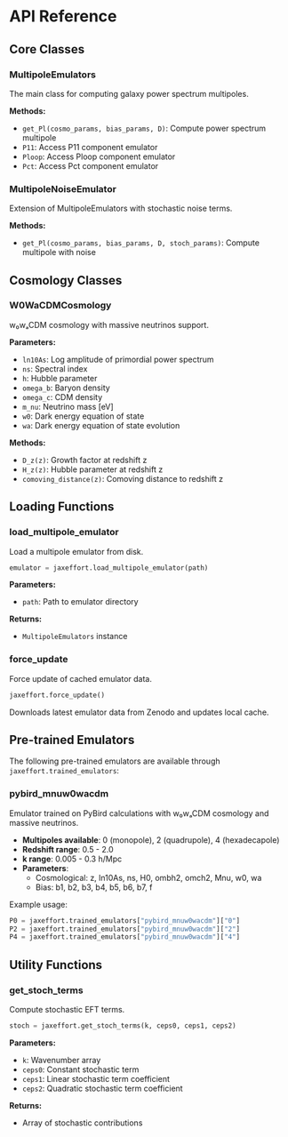 # API Reference

## Core Classes

### MultipoleEmulators

The main class for computing galaxy power spectrum multipoles.

**Methods:**
- `get_Pl(cosmo_params, bias_params, D)`: Compute power spectrum multipole
- `P11`: Access P11 component emulator
- `Ploop`: Access Ploop component emulator
- `Pct`: Access Pct component emulator

### MultipoleNoiseEmulator

Extension of MultipoleEmulators with stochastic noise terms.

**Methods:**
- `get_Pl(cosmo_params, bias_params, D, stoch_params)`: Compute multipole with noise

## Cosmology Classes

### W0WaCDMCosmology

w₀wₐCDM cosmology with massive neutrinos support.

**Parameters:**
- `ln10As`: Log amplitude of primordial power spectrum
- `ns`: Spectral index
- `h`: Hubble parameter
- `omega_b`: Baryon density
- `omega_c`: CDM density
- `m_nu`: Neutrino mass [eV]
- `w0`: Dark energy equation of state
- `wa`: Dark energy equation of state evolution

**Methods:**
- `D_z(z)`: Growth factor at redshift z
- `H_z(z)`: Hubble parameter at redshift z
- `comoving_distance(z)`: Comoving distance to redshift z

## Loading Functions

### load_multipole_emulator

Load a multipole emulator from disk.

```python
emulator = jaxeffort.load_multipole_emulator(path)
```

**Parameters:**
- `path`: Path to emulator directory

**Returns:**
- `MultipoleEmulators` instance

### force_update

Force update of cached emulator data.

```python
jaxeffort.force_update()
```

Downloads latest emulator data from Zenodo and updates local cache.

## Pre-trained Emulators

The following pre-trained emulators are available through `jaxeffort.trained_emulators`:

### pybird_mnuw0wacdm

Emulator trained on PyBird calculations with w₀wₐCDM cosmology and massive neutrinos.

- **Multipoles available**: 0 (monopole), 2 (quadrupole), 4 (hexadecapole)
- **Redshift range**: 0.5 - 2.0
- **k range**: 0.005 - 0.3 h/Mpc
- **Parameters**:
  - Cosmological: z, ln10As, ns, H0, ombh2, omch2, Mnu, w0, wa
  - Bias: b1, b2, b3, b4, b5, b6, b7, f

Example usage:
```python
P0 = jaxeffort.trained_emulators["pybird_mnuw0wacdm"]["0"]
P2 = jaxeffort.trained_emulators["pybird_mnuw0wacdm"]["2"]
P4 = jaxeffort.trained_emulators["pybird_mnuw0wacdm"]["4"]
```

## Utility Functions

### get_stoch_terms

Compute stochastic EFT terms.

```python
stoch = jaxeffort.get_stoch_terms(k, ceps0, ceps1, ceps2)
```

**Parameters:**
- `k`: Wavenumber array
- `ceps0`: Constant stochastic term
- `ceps1`: Linear stochastic term coefficient
- `ceps2`: Quadratic stochastic term coefficient

**Returns:**
- Array of stochastic contributions